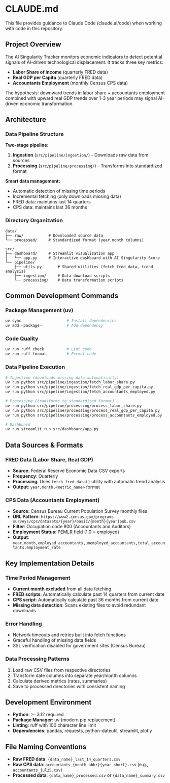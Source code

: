 # CLAUDE.md

This file provides guidance to Claude Code (claude.ai/code) when working with code in this repository.

## Project Overview

The AI Singularity Tracker monitors economic indicators to detect potential signals of AI-driven technological displacement. It tracks three key metrics:

- **Labor Share of Income** (quarterly FRED data)
- **Real GDP per Capita** (quarterly FRED data)  
- **Accountants Employment** (monthly Census CPS data)

The hypothesis: downward trends in labor share + accountants employment combined with upward real GDP trends over 1-3 year periods may signal AI-driven economic transformation.

## Architecture

### Data Pipeline Structure

**Two-stage pipeline:**
1. **Ingestion** (`src/pipeline/ingestion/`) - Downloads raw data from sources
2. **Processing** (`src/pipeline/processing/`) - Transforms into standardized format

**Smart data management:**
- Automatic detection of missing time periods
- Incremental fetching (only downloads missing data)
- FRED data: maintains last 14 quarters 
- CPS data: maintains last 36 months

### Directory Organization

```
data/
├── raw/           # Downloaded source data
└── processed/     # Standardized format (year,month columns)

src/
├── dashboard/     # Streamlit visualization app
│   └── app.py     # Interactive dashboard with AI Singularity Score
└── pipeline/
    ├── utils.py       # Shared utilities (fetch_fred_data, trend analysis)
    ├── ingestion/     # Data download scripts  
    └── processing/    # Data transformation scripts
```

## Common Development Commands

### Package Management (uv)
```bash
uv sync                    # Install dependencies
uv add <package>           # Add dependency
```

### Code Quality
```bash
uv run ruff check          # Lint code
uv run ruff format         # Format code
```

### Data Pipeline Execution
```bash
# Ingestion (downloads missing data automatically)
uv run python src/pipeline/ingestion/fetch_labor_share.py
uv run python src/pipeline/ingestion/fetch_real_gdp_per_capita.py  
uv run python src/pipeline/ingestion/fetch_accountants_employed.py

# Processing (transforms to standardized format)
uv run python src/pipeline/processing/process_labor_share.py
uv run python src/pipeline/processing/process_real_gdp_per_capita.py
uv run python src/pipeline/processing/process_accountants_employed.py

# Dashboard
uv run streamlit run src/dashboard/app.py
```

## Data Sources & Formats

### FRED Data (Labor Share, Real GDP)
- **Source**: Federal Reserve Economic Data CSV exports
- **Frequency**: Quarterly
- **Processing**: Uses `fetch_fred_data()` utility with automatic trend analysis
- **Output**: `year,month,<metric_name>` format

### CPS Data (Accountants Employment) 
- **Source**: Census Bureau Current Population Survey monthly files
- **URL Pattern**: `https://www2.census.gov/programs-surveys/cps/datasets/{year}/basic/{month}{year}pub.csv`
- **Filter**: Occupation code 800 (Accountants and Auditors)
- **Employment Status**: PEMLR field (1.0 = employed)
- **Output**: `year,month,employed_accountants,unemployed_accountants,total_accountants,employment_rate`

## Key Implementation Details

### Time Period Management
- **Current month excluded** from all data fetching
- **FRED scripts**: Automatically calculate past 14 quarters from current date
- **CPS script**: Automatically calculate past 36 months from current date
- **Missing data detection**: Scans existing files to avoid redundant downloads

### Error Handling
- Network timeouts and retries built into fetch functions
- Graceful handling of missing data fields
- SSL verification disabled for government sites (Census Bureau)

### Data Processing Patterns
1. Load raw CSV files from respective directories
2. Transform date columns into separate year/month columns  
3. Calculate derived metrics (rates, summaries)
4. Save to processed directories with consistent naming

## Development Environment

- **Python**: >=3.12 required
- **Package Manager**: uv (modern pip replacement)
- **Linting**: ruff with 100 character line limit
- **Dependencies**: pandas, requests, python-dateutil, streamlit, plotly

## File Naming Conventions

- **Raw FRED data**: `{data_name}_last_14_quarters.csv`
- **Raw CPS data**: `accountants_{month_abbr}{year_short}.csv` (e.g., `accountants_jul25.csv`)
- **Processed data**: `{data_name}_processed.csv` or `{data_name}_summary.csv`
